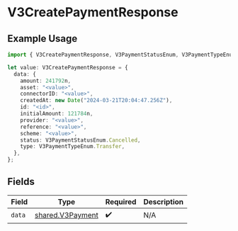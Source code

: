 # V3CreatePaymentResponse

## Example Usage

```typescript
import { V3CreatePaymentResponse, V3PaymentStatusEnum, V3PaymentTypeEnum } from "@formance/formance-sdk/sdk/models/shared";

let value: V3CreatePaymentResponse = {
  data: {
    amount: 241792n,
    asset: "<value>",
    connectorID: "<value>",
    createdAt: new Date("2024-03-21T20:04:47.256Z"),
    id: "<id>",
    initialAmount: 121784n,
    provider: "<value>",
    reference: "<value>",
    scheme: "<value>",
    status: V3PaymentStatusEnum.Cancelled,
    type: V3PaymentTypeEnum.Transfer,
  },
};
```

## Fields

| Field                                                       | Type                                                        | Required                                                    | Description                                                 |
| ----------------------------------------------------------- | ----------------------------------------------------------- | ----------------------------------------------------------- | ----------------------------------------------------------- |
| `data`                                                      | [shared.V3Payment](../../../sdk/models/shared/v3payment.md) | :heavy_check_mark:                                          | N/A                                                         |